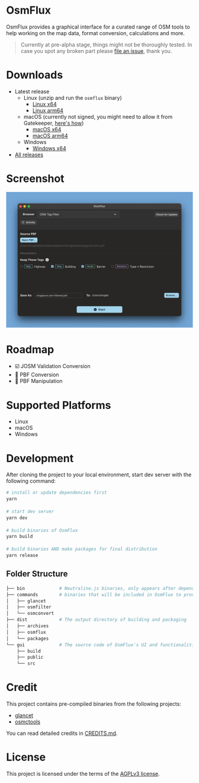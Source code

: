 # OsmFlux

OsmFlux provides a graphical interface for a curated range of OSM tools to help working on the map data, format conversion, calculations and more.

> Currently at pre-alpha stage, things might not be thoroughly tested. In case you spot any broken part please [file an issue](https://gitlab.com/mogita/osmflux/-/issues/new), thank you.

# Downloads

- Latest release
  - Linux (unzip and run the `osmflux` binary)
    - [Linux x64](https://static.mogita.com/osmflux/releases/stable/latest/osmflux-linux-x64.zip)
    - [Linux arm64](https://static.mogita.com/osmflux/releases/stable/latest/osmflux-linux-arm64.zip)
  - macOS (currently not signed, you might need to allow it from Gatekeeper, [here's how](macOS-how-to.md))
    - [macOS x64](https://static.mogita.com/osmflux/releases/stable/latest/osmflux-darwin-x64.app.zip)
    - [macOS arm64](https://static.mogita.com/osmflux/releases/stable/latest/osmflux-darwin-arm64.app.zip)
  - Windows
    - [Windows x64](https://static.mogita.com/osmflux/releases/stable/latest/osmflux-windows-x64.zip)
- [All releases](https://gitlab.com/mogita/osmflux/-/releases)

# Screenshot

![OsmFlux Screenshot](preview.png 'OsmFlux Screenshot')

# Roadmap

- ☑️ JOSM Validation Conversion
- 🚧 PBF Conversion
- 🚧 PBF Manipulation

# Supported Platforms

- Linux
- macOS
- Windows

# Development

After cloning the project to your local environment, start dev server with the following command:

```bash
# install or update dependencies first
yarn

# start dev server
yarn dev

# build binaries of OsmFlux
yarn build

# build binaries AND make packages for final distribution
yarn release
```

## Folder Structure

```bash
├── bin             # Neutralino.js binaries, only appears after dependency installation
├── commands        # binaries that will be included in OsmFlux to provide certain features
│   ├── glancet
│   ├── osmfilter
│   └── osmconvert
├── dist            # The output directory of building and packaging
│   ├── archives
│   ├── osmflux
│   └── packages
└── gui             # The source code of OsmFlux's UI and functionalities
    ├── build
    ├── public
    └── src
```

# Credit

This project contains pre-compiled binaries from the following projects:

- [glancet](https://gitlab.com/mogita/glancet)
- [osmctools](https://gitlab.com/osm-c-tools/osmctools)

You can read detailed credits in [CREDITS.md](CREDITS.md).

# License

This project is licensed under the terms of the [AGPLv3 license](LICENSE).
